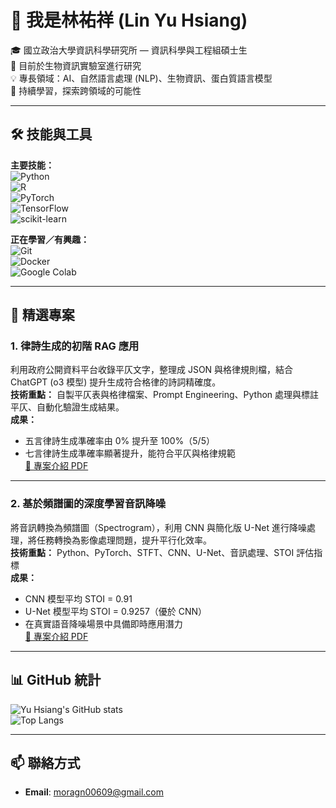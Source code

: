 # 👋 我是林祐祥 (Lin Yu Hsiang)

🎓 國立政治大學資訊科學研究所 — 資訊科學與工程組碩士生  
🔬 目前於生物資訊實驗室進行研究  
💡 專長領域：AI、自然語言處理 (NLP)、生物資訊、蛋白質語言模型  
🌱 持續學習，探索跨領域的可能性  

---

## 🛠 技能與工具

**主要技能：**  
![Python](https://img.shields.io/badge/Python-3776AB?style=for-the-badge&logo=python&logoColor=white)  
![R](https://img.shields.io/badge/R-276DC3?style=for-the-badge&logo=r&logoColor=white)  
![PyTorch](https://img.shields.io/badge/PyTorch-EE4C2C?style=for-the-badge&logo=pytorch&logoColor=white)  
![TensorFlow](https://img.shields.io/badge/TensorFlow-FF6F00?style=for-the-badge&logo=tensorflow&logoColor=white)  
![scikit-learn](https://img.shields.io/badge/scikit--learn-F7931E?style=for-the-badge&logo=scikit-learn&logoColor=white)  

**正在學習／有興趣：**  
![Git](https://img.shields.io/badge/Git-F05032?style=for-the-badge&logo=git&logoColor=white)  
![Docker](https://img.shields.io/badge/Docker-2496ED?style=for-the-badge&logo=docker&logoColor=white)  
![Google Colab](https://img.shields.io/badge/Google_Colab-F9AB00?style=for-the-badge&logo=googlecolab&color=525252)  

---

## 📌 精選專案

### 1. 律詩生成的初階 RAG 應用
利用政府公開資料平台收錄平仄文字，整理成 JSON 與格律規則檔，結合 ChatGPT (o3 模型) 提升生成符合格律的詩詞精確度。  
**技術重點：** 自製平仄表與格律檔案、Prompt Engineering、Python 處理與標註平仄、自動化驗證生成結果。  
**成果：**  
- 五言律詩生成準確率由 0% 提升至 100%（5/5）  
- 七言律詩生成準確率顯著提升，能符合平仄與格律規範  
[🔗 專案介紹 PDF](./自然語言處理.pdf)  

---

### 2. 基於頻譜圖的深度學習音訊降噪
將音訊轉換為頻譜圖（Spectrogram），利用 CNN 與簡化版 U-Net 進行降噪處理，將任務轉換為影像處理問題，提升平行化效率。  
**技術重點：** Python、PyTorch、STFT、CNN、U-Net、音訊處理、STOI 評估指標  
**成果：**  
- CNN 模型平均 STOI = 0.91  
- U-Net 模型平均 STOI = 0.9257（優於 CNN）  
- 在真實語音降噪場景中具備即時應用潛力  
[🔗 專案介紹 PDF](./DL%20Final.pdf)  

---

## 📊 GitHub 統計
![Yu Hsiang's GitHub stats](https://github-readme-stats.vercel.app/api?username=CGHoudini69&show_icons=true&theme=radical)  
![Top Langs](https://github-readme-stats.vercel.app/api/top-langs/?username=CGHoudini69&layout=compact&theme=radical)  

---

## 📫 聯絡方式
- **Email**: moragn00609@gmail.com 
